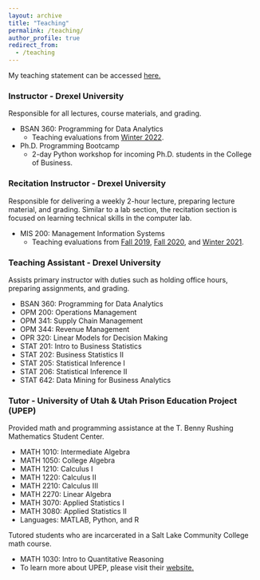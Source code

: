 ```yaml
---
layout: archive
title: "Teaching"
permalink: /teaching/
author_profile: true
redirect_from:
  - /teaching
---
```


My teaching statement can be accessed <a href="/files/BuhlerTeachingStatement.pdf" target="_blank"> here. </a> 

### Instructor - Drexel University 
Responsible for all lectures, course materials, and grading.
- BSAN 360: Programming for Data Analytics
	- Teaching evaluations from <a href="/files/BSAN-360_Winter2022.pdf" target="_blank">Winter 2022</a>.
- Ph.D. Programming Bootcamp
	- 2-day Python workshop for incoming Ph.D. students in the College of Business.

### Recitation Instructor - Drexel University
Responsible for delivering a weekly 2-hour lecture, preparing lecture material, and grading. Similar to a lab section, the recitation section is focused on learning technical skills in the computer lab.
- MIS 200: Management Information Systems
	- Teaching evaluations from <a href="/files/MIS-200_Fall2019.pdf" target="_blank">Fall 2019</a>,  <a href="/files/MIS-200_Fall2020.pdf" target="_blank">Fall 2020</a>, and <a href="/files/MIS-200_Winter2021.pdf" target="_blank">Winter 2021</a>. 

### Teaching Assistant - Drexel University
Assists primary instructor with duties such as holding office hours, preparing assignments, and grading.
- BSAN 360: Programming for Data Analytics
- OPM 200: Operations Management
- OPM 341: Supply Chain Management
- OPM 344: Revenue Management
- OPR 320: Linear Models for Decision Making
- STAT 201: Intro to Business Statistics
- STAT 202: Business Statistics II
- STAT 205: Statistical Inference I
- STAT 206: Statistical Inference II
- STAT 642: Data Mining for Business Analytics

### Tutor - University of Utah & Utah Prison Education Project (UPEP)
Provided math and programming assistance at the T. Benny Rushing Mathematics Student Center.
- MATH 1010: Intermediate Algebra
- MATH 1050: College Algebra
- MATH 1210: Calculus I 
- MATH 1220: Calculus II
- MATH 2210: Calculus III
- MATH 2270: Linear Algebra
- MATH 3070: Applied Statistics I
- MATH 3080: Applied Statistics II
- Languages: MATLAB, Python, and R

Tutored students who are incarcerated in a Salt Lake Community College math course.
- MATH 1030: Intro to Quantitative Reasoning 
- To learn more about UPEP,  please visit their [website.](https://prisoneducationproject.utah.edu/)
